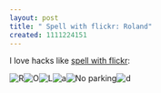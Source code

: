 ```yaml
---
layout: post
title: " Spell with flickr: Roland"
created: 1111224151
---
```

<p>I love hacks like <a href="http://metaatem.net/words/roland">spell with flickr</a>:
</p><style type='text/css'>
    #flickrWords .flickrImg { float: left; }
</style>
<div id='flickrWords'>
    <a id='a_3505084' href='http://flickr.com/photos/35468140399@N01/3505084/' title='R'><img border='0' class='flickrImg' title='R' src='http://photos3.flickr.com/3505084_7d3a9ace0b_t.jpg' /></a>
    <a id='a_3651844' href='http://flickr.com/photos/84518681@N00/3651844/' title='O'><img border='0' class='flickrImg' title='O' src='http://photos2.flickr.com/3651844_59e8c794c7_t.jpg' /></a>
    <a id='a_3479294' href='http://flickr.com/photos/18619970@N00/3479294/' title='L'><img border='0' class='flickrImg' title='L' src='http://photos2.flickr.com/3479294_7b37264de8_t.jpg' /></a>
    <a id='a_5181303' href='http://flickr.com/photos/18619970@N00/5181303/' title='a'><img border='0' class='flickrImg' title='a' src='http://photos3.flickr.com/5181303_3808b002ac_t.jpg' /></a>
    <a id='a_5335591' href='http://flickr.com/photos/94832693@N00/5335591/' title='No parking'><img border='0' class='flickrImg' title='No parking' src='http://photos4.flickr.com/5335591_eb6fe7b0e2_t.jpg' /></a>
    <a id='a_3491116' href='http://flickr.com/photos/61563509@N00/3491116/' title='d'><img border='0' class='flickrImg' title='d' src='http://photos2.flickr.com/3491116_de2433dc07_t.jpg' /></a>
</div>
<br style='clear:both' />


